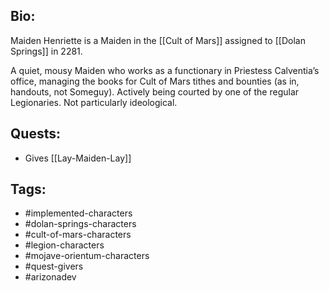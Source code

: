 ## Bio:

Maiden Henriette is a Maiden in the [[Cult of Mars]] assigned to [[Dolan Springs]] in 2281. 

A quiet, mousy Maiden who works as a functionary in Priestess Calventia’s office, managing the books for Cult of Mars tithes and bounties (as in, handouts, not Someguy). Actively being courted by one of the regular Legionaries. Not particularly ideological.

## Quests:

- Gives [[Lay-Maiden-Lay]]

## Tags:

- #implemented-characters
- #dolan-springs-characters
- #cult-of-mars-characters
- #legion-characters
- #mojave-orientum-characters
- #quest-givers
- #arizonadev